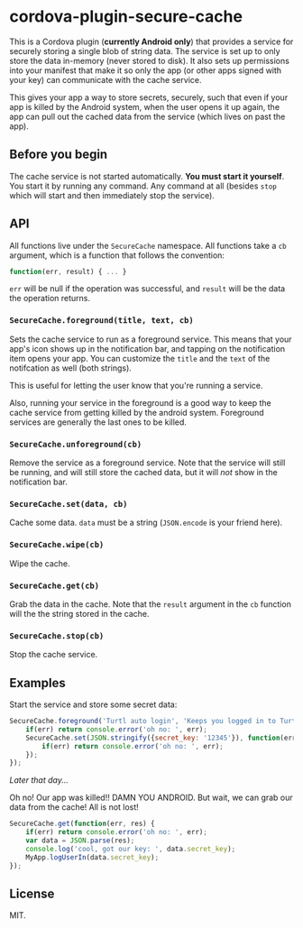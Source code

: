 # cordova-plugin-secure-cache

This is a Cordova plugin (**currently Android only**) that provides a service
for securely storing a single blob of string data. The service is set up to only
store the data in-memory (never stored to disk). It also sets up permissions
into your manifest that make it so only the app (or other apps signed with your
key) can communicate with the cache service.

This gives your app a way to store secrets, securely, such that even if your app
is killed by the Android system, when the user opens it up again, the app can
pull out the cached data from the service (which lives on past the app).

## Before you begin

The cache service is not started automatically. **You must start it yourself**.
You start it by running any command. Any command at all (besides `stop` which
will start and then immediately stop the service).

## API

All functions live under the `SecureCache` namespace. All functions take a `cb`
argument, which is a function that follows the convention:

```javascript
function(err, result) { ... }
```

`err` will be null if the operation was successful, and `result` will be the
data the operation returns.

### `SecureCache.foreground(title, text, cb)`

Sets the cache service to run as a foreground service.  This means that your
app's icon shows up in the notification bar, and tapping on the notification
item opens your app. You can customize the `title` and the `text` of the
notifcation as well (both strings).

This is useful for letting the user know that you're running a service.

Also, running your service in the foreground is a good way to keep the cache
service from getting killed by the android system. Foreground services are
generally the last ones to be killed.

### `SecureCache.unforeground(cb)`

Remove the service as a foreground service. Note that the service will still be
running, and will still store the cached data, but it will *not* show in the
notification bar.

### `SecureCache.set(data, cb)`

Cache some data. `data` must be a string (`JSON.encode` is your friend here).

### `SecureCache.wipe(cb)`

Wipe the cache.

### `SecureCache.get(cb)`

Grab the data in the cache. Note that the `result` argument in the `cb` function
will the the string stored in the cache.

### `SecureCache.stop(cb)`

Stop the cache service.

## Examples

Start the service and store some secret data:

```javascript
SecureCache.foreground('Turtl auto login', 'Keeps you logged in to Turtl', function(err, res) {
    if(err) return console.error('oh no: ', err);
    SecureCache.set(JSON.stringify({secret_key: '12345'}), function(err, res) {
        if(err) return console.error('oh no: ', err);
    });
});
```

*Later that day...*

Oh no! Our app was killed!! DAMN YOU ANDROID. But wait, we can grab our data
from the cache! All is not lost!

```javascript
SecureCache.get(function(err, res) {
    if(err) return console.error('oh no: ', err);
    var data = JSON.parse(res);
    console.log('cool, got our key: ', data.secret_key);
    MyApp.logUserIn(data.secret_key);
});
```

## License

MIT.

